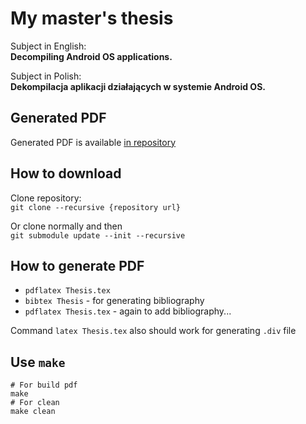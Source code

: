 # My master's thesis
Subject in English:  
**Decompiling Android OS applications.**  

Subject in Polish:  
**Dekompilacja aplikacji działających w systemie Android OS.**  

## Generated PDF
Generated PDF is available [in repository](Master's%20thesis%20-%20Decompiling%20Android%20OS%20applications%20by%20Dawid%20Drozd.pdf)

## How to download
Clone repository:  
`git clone --recursive {repository url}`

Or clone normally and then  
`git submodule update --init --recursive`

## How to generate PDF
- `pdflatex Thesis.tex`
- `bibtex Thesis` - for generating bibliography
- `pdflatex Thesis.tex` - again to add bibliography...

Command `latex Thesis.tex` also should work for generating `.div` file

## Use `make`

```
# For build pdf
make
# For clean
make clean
```

